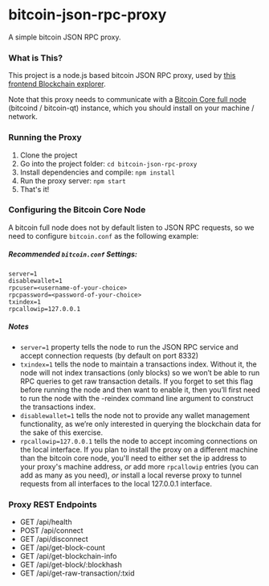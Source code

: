 # bitcoin-json-rpc-proxy

A simple bitcoin JSON RPC proxy.

### What is This?

This project is a node.js based bitcoin JSON RPC proxy, used by [this frontend Blockchain explorer](https://github.com/CodeByZ/blockchain-explorer).

Note that this proxy needs to communicate with a [Bitcoin Core full node](https://bitcoin.org/en/download) (bitcoind / bitcoin-qt) instance, which you should install on your machine / network.

### Running the Proxy

 1. Clone the project
 2. Go into the project folder: `cd bitcoin-json-rpc-proxy` 
 3. Install dependencies and compile: `npm install` 
 4. Run the proxy server: `npm start`
 5. That's it!

### Configuring the Bitcoin Core Node
A bitcoin full node does not by default listen to JSON RPC requests, so we need to configure `bitcoin.conf` as the following example:

##### Recommended `bitcoin.conf` Settings:
```
server=1
disablewallet=1
rpcuser=<username-of-your-choice>
rpcpassword=<password-of-your-choice>
txindex=1
rpcallowip=127.0.0.1
```

##### Notes

* `server=1` property tells the node to run the JSON RPC service and accept connection requests (by default on port 8332)
* `txindex=1` tells the node to maintain a transactions index. Without it, the node will not index transactions (only blocks) so we won’t be able to run RPC queries to get raw transaction details. If you forget to set this flag before running the node and then want to enable it, then you’ll first need to run the node with the -reindex command line argument to construct the transactions index.
* `disablewallet=1` tells the node not to provide any wallet management functionality, as we’re only interested in querying the blockchain data for the sake of this exercise.
* `rpcallowip=127.0.0.1` tells the node to accept incoming connections on the local interface. If you plan to install the proxy on a different machine than the bitcoin core node, you'll need to either set the ip address to your proxy's machine address, *or* add more `rpcallowip` entries (you can add as many as you need), *or* install a local reverse proxy to tunnel requests from all interfaces to the local 127.0.0.1 interface.

### Proxy REST Endpoints

* GET /api/health
* POST /api/connect
* GET /api/disconnect
* GET /api/get-block-count
* GET /api/get-blockchain-info
* GET /api/get-block/:blockhash
* GET /api/get-raw-transaction/:txid

